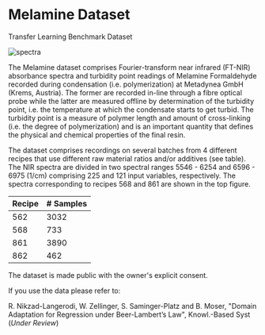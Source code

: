 # Melamine Dataset
Transfer Learning Benchmark Dataset

![spectra](https://user-images.githubusercontent.com/56173040/66233360-710ea900-e6eb-11e9-85ca-3aacb658af89.png)

The Melamine dataset comprises Fourier-transform near infrared (FT-NIR) absorbance spectra and turbidity point readings of Melamine Formaldehyde recorded during condensation (i.e. polymerization) at Metadynea GmbH (Krems, Austria). The former are recorded in-line through a fibre optical probe while the latter are measured offline by determination of the turbidity point, i.e.  the temperature at which the condensate starts to get turbid. The turbidity point is a measure of polymer length and amount of cross-linking (i.e.  the degree of polymerization) and is an important  quantity  that  defines  the  physical  and  chemical  properties  of  the  final  resin. 

The  dataset  comprises recordings on several batches from 4 different recipes that use different raw material ratios and/or additives (see table). The NIR spectra are divided in two spectral ranges 5546 - 6254 and 6596 - 6975 (1/cm) comprising 225 and 121 input variables, respectively. The spectra corresponding to recipes 568 and 861 are shown in the top figure.


|Recipe|# Samples|
|------|---------|
|562|3032|
|568|733|
|861|3890|
|862|462|

The dataset is made public with the owner's explicit consent.

If you use the data please refer to:

R. Nikzad-Langerodi, W. Zellinger, S. Saminger-Platz and B. Moser, "Domain Adaptation for Regression under Beer-Lambert’s Law", Knowl.-Based Syst (*Under Review*)





